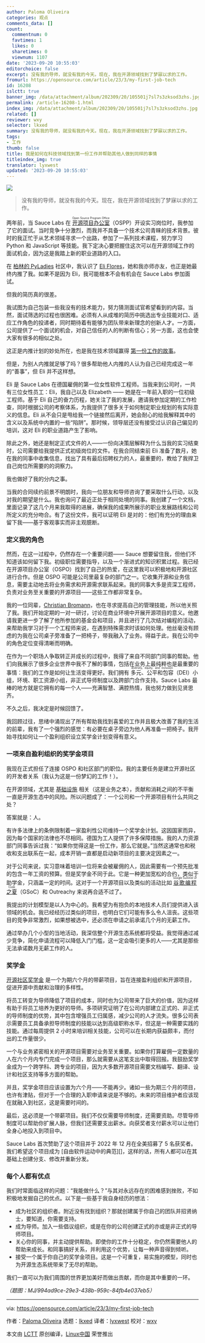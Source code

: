 ```yaml
---
author: Paloma Oliveira
categories: 观点
comments_data: []
count:
  commentnum: 0
  favtimes: 1
  likes: 0
  sharetimes: 0
  viewnum: 1107
date: '2023-09-20 10:55:03'
editorchoice: false
excerpt: 没有我的导师，就没有我的今天。现在，我在开源领域找到了梦寐以求的工作。
fromurl: https://opensource.com/article/23/3/my-first-job-tech
id: 16208
islctt: true
banner_img: /data/attachment/album/202309/20/105501j7sl7s3zksod3zhs.jpg
permalink: /article-16208-1.html
index_img: /data/attachment/album/202309/20/105501j7sl7s3zksod3zhs.jpg.thumb.jpg
related: []
reviewer: wxy
selector: lkxed
summary: 没有我的导师，就没有我的今天。现在，我在开源领域找到了梦寐以求的工作。
tags:
- 工作
thumb: false
title: 我是如何在科技领域找到第一份工作并帮助其他人做到同样的事情
titleindex_img: true
translator: lyxwest
updated: '2023-09-20 10:55:03'
---
```


![](/data/attachment/album/202309/20/105501j7sl7s3zksod3zhs.jpg)



> 
> 没有我的导师，就没有我的今天。现在，我在开源领域找到了梦寐以求的工作。
> 
> 
> 


两年前，当 Sauce Labs 在 <ruby> <a href="https://opensource.com/business/16/5/whats-open-source-program-office">  开源项目办公室 </a> <rt>  Open Source Program Office </rt></ruby>（OSPP）开设实习岗位时，我参加了它的面试。当时竞争十分激烈，而我并不具备一个技术公司青睐的技术背景。彼时的我正忙于从艺术领域寻求一个出路，参加了一系列技术课程，努力学习 Python 和 JavaScript 等技能。我下定决心要把握住这次可以在开源领域工作的面试机会，因为这是我踏上新的职业道路的入口。


在 [柏林的 PyLadies](https://berlin.pyladies.com/) 社区中，我认识了 [Eli Flores](https://www.linkedin.com/in/elifloresch/)，她和我亦师亦友，也正是她最终内推了我。如果不是因为 Eli，我可能根本不会有机会在 Sauce Labs 参加面试。


但我的简历真的很差。


我试图为自己包装一些我没有的技术能力，努力猜测面试官希望看到的内容。当然，面试筛选的过程也很困难。必须有人从成堆的简历中挑选出专业技能对口、适应工作角色的投递者，同时期待着有能够为团队带来新理念的创新人才。一方面，公司提供了一个面试的机会，对自己信任的人的判断有信心；另一方面，这也会使大家有很多的相似之处。


这正是内推计划的妙处所在，也是我在技术领域赢得 [第一份工作的故事](https://opensource.com/article/21/4/my-first-tech-job)。


但是，为别人内推就足够了吗？很多帮助他人内推的人认为自己已经完成这一年的“善事”，但 Eli 并不这样想。


Eli 是 Sauce Labs 在德国雇佣的第一位女性软件工程师。当我来到公司时，一共有三位女性员工：Eli，我自己以及 Elizabeth —— 她是在一年前入职的一位初级工程师。基于 Eli 自己的奋力历程，她关注了我的发展，邀请我参加定期的工作检查，同时根据公司的考察体系，为我提供了很多关于如何制定职业规划的有实际意义的信息。Eli 从不会只是甩给我一个链接然后离开，她会耐心的给我解释其中的含义以及系统中内置的一些“陷阱”。那时候，领导层还没有接受过认识自己偏见的培训，这对 Eli 的职业道路产生了影响。


除此之外，她还是制定正式文件的人——一份向决策层解释为什么当我的实习结束时，公司需要给我提供正式初级岗位的文件。在我合同结束前 Eli 准备了数月，她在我的同事中收集信息，找出了具有最后招聘权力的人，最重要的，教给了我捍卫自己岗位所需要的的洞察力。


我也做好了我的分内之事。


当我的合同续约前景不明朗时，我向一位朋友和导师咨询了要采取什么行动，以及对我的期望是什么。我也询问了最近正处于相同处境的同事。我创建了一个文档，里面记录了这几个月来我取得的进展，确保我的成果所展示的职业发展路线和公司所定义的充分吻合。有了这份文件，我可以证明 Eli 是对的：他们有充分的理由来留下我——基于客观事实而非主观臆断。


### 定义我的角色


然而，在这一过程中，仍然存在一个重要问题—— Sauce 想要留住我，但他们不知道该如何留下我。初级职位需要指导，以及一个渐进式的知识积累过程。我已经在开源项目办公室（OSPO）找到了自己的热爱，在这里我可以积极地和开源社区进行合作。但是 OSPO 可能是公司里最复杂的部门之一。它收集开源和业务信息，需要主动地去将业务需求和开源需求联系起来。我的同事大多是资深工程师，负责对业务至关重要的开源项目——这些工作都非常复杂。


我的一位同辈，[Christian Bromann](https://bromann.dev/)，也在寻求提高自己的管理技能，所以他关照了我。我们开始定期的一对一研讨，讨论在商业环境中开展开源项目的意义。他邀请我更进一步了解了他所参加的基金会和项目，并且进行了几次结对编程的活动，来帮助我学习对于一个工程师来说，在遇到特殊需求时该如何处理。他丝毫没有顾虑的为我在公司桌子旁准备了一把椅子，带我融入了业务。得益于此，我在公司中的角色定位变得清晰而明确。


在作为一个职场人争取转正并成长的过程中，我得了来自不同部门同事的帮助。他们向我展示了很多企业世界中我不了解的事情，包括在业务上最纯粹也是最重要的事情：我们的工作是如何让生活变得更好。我们拥有 <ruby> 多元、公平和包容 <rt>  diversity, equity, and inclusion </rt></ruby>（DEI）小组，环境、职工资源小组，非正式导师制度以及跨部门合作支持。Sauce Labs 最棒的地方就是它拥有的每一个人——充满智慧、满腔热情，我也努力做到见贤思齐。


不久之后，我决定是时候回馈了。


我回顾过往，思绪中涌现出了所有帮助我找到喜爱的工作并且极大改善了我的生活的前辈，我有了一个强烈的感觉：有必要在桌子旁边为他人再准备一把椅子。我开始寻找如何让一个盈利组织设立奖学金计划变得有意义。


### 一项来自盈利组织的奖学金项目


我现在正式担任了连接 OSPO 和社区部门的职位。我的主要任务是建立开源社区的开发者关系（我认为这是一份梦幻的工作！）。


在开源领域，尤其是 [基础设施](https://www.redhat.com/en/toindex_imgs/cloud-computing/what-is-it-infrastructure?intcmp=7013a000002qLH8AAM) 相关（这是业务之本），贡献和消耗之间的不平衡一直是开源生态中的风险。所以问题成了：一个公司和一个开源项目有什么共同之处？


答案就是：人。


有许多法律上的条例限制着一家盈利性公司维持一个奖学金计划。这因国家而异，因为每个国家的法律也不尽相同。德国为工人提供了许多保障措施。我的人力资源部门同事告诉过我：“如果你觉得这是一份工作，那么它就是。”当然这通常也和税收和支出联系在一起，成本开销一直都是启动新项目的主要决定因素之一。


对于公司来说，实习意味着培训一位将来会被雇佣的人，因此需要有一个预先批准的包含一年工资的预算。但是奖学金不同于此。它是一种更加宽松的合约，类似于助学金，只涵盖一定的时间。这对于一个开源项目以及类似的活动比如 <ruby> <a href="https://opensource.com/article/21/10/google-summer-code">  谷歌编程之夏 </a> <rt>  Google Summer of Code </rt></ruby>（GSoC）和 Outreachy 来说再合适不过了。


我提出的计划模型是以人为中心的。我希望为有抱负的本地技术人员们提供进入该领域的机会。我已经经历过类似的项目，也明白它们可能有多么令人沮丧。这些项目的竞争非常激烈，如果想被选中，还必须在申请之前承诺几个月的无薪工作。


通过举办几个小型的当地活动，我深信整个开源生态系统都将受益。我觉得通过减少竞争，简化申请流程可以降低入门门槛，这一定会吸引更多的人——尤其是那些无法承诺数月无薪工作的人。


### 奖学金


[开源社区奖学金](https://saucelabs.com/resources/blog/sauce-labs-community-fellowship-program-open-source) 是一个为期六个月的带薪项目，旨在连接盈利组织和开源项目，促进开源中贡献和治理的多样性。


将员工转变为导师降低了项目的成本，同时也为公司带来了巨大的价值，因为这样有助于将员工培养为更好的导师。多项研究证明了在公司内部建立正式的、非正式的导师制度的优势，其中包含增强员工归属感，减少公司的人才流失。很多公司表示需要员工具备承担导师制度的技能以达到高级职称水平，但这是一种需要实践的技能。通过每周提供 2 小时来培训相关技能，公司可以在长期内获益颇丰，而付出的工作量很少。


一个与业务紧密相关的开源项目需要对业务至关重要。如果你打算雇佣一定数量的人在六个月内专门完成一个项目，那么就需要从这笔支出中取得回报。我鼓励奖学金成为一个跨学科、跨专业的项目，因为大多数开源项目需要文档编写、翻译、设计和社区支持等多方面的帮助。


并且，奖学金项目应该设置为六个月——不能再少。诸如一些为期三个月的项目，也许有津贴，但对于一个合理的入职申请来说是不够的。未来的项目维护者应该现在就融入到社区，这是需要时间的。


最后，这必须是一个带薪项目。我们不仅仅需要导师制度，还需要资助。尽管导师制度可以帮助你扩展人脉，但我们还需要支出薪水。向获奖者支付薪水可以让他们全身心地投入到项目中。


Sauce Labs 首次赞助了这个项目并于 2022 年 12 月在全美招募了 5 名获奖者。我们希望这个项目成为 [自由软件运动中的典范][]，这样的话，所有人都可以在其基础上创建分支、修改并重新分发。


### 每个人都有优点


我们时常面临这样的问题：“我能做什么？”与其对永远存在的困难感到挫败，不如积极地发掘自己的优点。以下是一些基于我自身经历的想法：


* 成为社区的组织者。附近没有找到组织？那就创建属于你自己的团队并招贤纳士，要知道，你需要支持。
* 成为导师。加入一些倡议组织，或是在你的公司创建正式的亦或是非正式的导师项目。
* 关心你的同事，并主动提供帮助。即使你的工作十分稳定，你仍然需要他人的帮助来成长。和同事搞好关系，并利用这个优势，让每一种声音得到倾听。
* 接受一个属于你自己的奖学金项目。这是一个可重复，易实施的模型，同时也为开源生态系统带来了无尽的帮助。


我们一直可以为我们周围的世界更加美好而做出贡献，而你是其中重要的一环。


*（题图：MJ/994ad9ce-29e3-438b-959c-84fb4e037eb5）*




---


via: <https://opensource.com/article/23/3/my-first-job-tech>


作者：[Paloma Oliveira](https://opensource.com/users/discombobulateme) 选题：[lkxed](https://github.com/lkxed/) 译者：[lyxwest](https://github.com/lyxwest) 校对：[wxy](https://github.com/wxy)


本文由 [LCTT](https://github.com/LCTT/TranslateProject) 原创编译，[Linux中国](https://linux.cn/) 荣誉推出